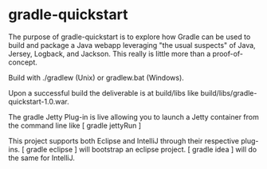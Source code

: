 gradle-quickstart
=================

The purpose of gradle-quickstart is to explore how Gradle can be used to build and package a Java webapp
leveraging "the usual suspects" of Java, Jersey, Logback, and Jackson.  This really is little more than a 
proof-of-concept.

Build with ./gradlew (Unix) or gradlew.bat (Windows).

Upon a successful build the deliverable is at build/libs like build/libs/gradle-quickstart-1.0.war.

The gradle Jetty Plug-in is live allowing you to launch a Jetty container from the command line like [ gradle jettyRun ]

This project supports both Eclipse and IntelliJ through their respective plug-ins.  [ gradle eclipse ] will
bootstrap an eclipse project.  [ gradle idea ] will do the same for IntelliJ.
